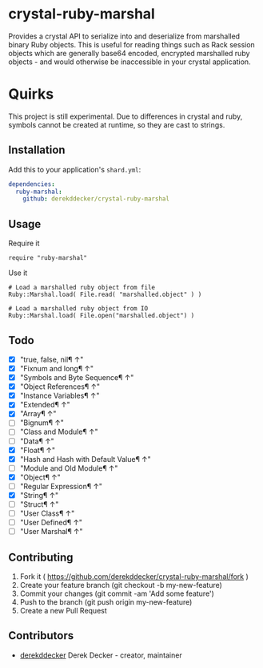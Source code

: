 # crystal-ruby-marshal

Provides a crystal API to serialize into and deserialize from marshalled binary 
Ruby objects. This is useful for reading things such as Rack session objects which 
are generally base64 encoded, encrypted marshalled ruby objects - and would otherwise
be inaccessible in your crystal application. 

# Quirks
This project is still experimental. Due to differences in crystal and ruby, symbols 
cannot be created at runtime, so they are cast to strings.

## Installation

Add this to your application's `shard.yml`:

```yaml
dependencies:
  ruby-marshal:
    github: derekddecker/crystal-ruby-marshal
```

## Usage

Require it
```crystal
require "ruby-marshal"
```

Use it
```crystal
# Load a marshalled ruby object from file
Ruby::Marshal.load( File.read( "marshalled.object" ) )

# Load a marshalled ruby object from IO
Ruby::Marshal.load( File.open("marshalled.object") )
```

## Todo
 - [x] "true, false, nil¶ ↑"
 - [x] "Fixnum and long¶ ↑"
 - [x] "Symbols and Byte Sequence¶ ↑"
 - [x] "Object References¶ ↑"
 - [x] "Instance Variables¶ ↑"
 - [x] "Extended¶ ↑"
 - [x] "Array¶ ↑"
 - [ ] "Bignum¶ ↑"
 - [ ] "Class and Module¶ ↑"
 - [ ] "Data¶ ↑"
 - [x] "Float¶ ↑"
 - [x] "Hash and Hash with Default Value¶ ↑"
 - [ ] "Module and Old Module¶ ↑"
 - [x] "Object¶ ↑" 
 - [ ] "Regular Expression¶ ↑"
 - [x] "String¶ ↑"
 - [ ] "Struct¶ ↑"
 - [ ] "User Class¶ ↑"
 - [ ] "User Defined¶ ↑"
 - [ ] "User Marshal¶ ↑"

## Contributing

1. Fork it ( https://github.com/derekddecker/crystal-ruby-marshal/fork )
2. Create your feature branch (git checkout -b my-new-feature)
3. Commit your changes (git commit -am 'Add some feature')
4. Push to the branch (git push origin my-new-feature)
5. Create a new Pull Request

## Contributors

- [derekddecker](https://github.com/derekddecker) Derek Decker - creator, maintainer
